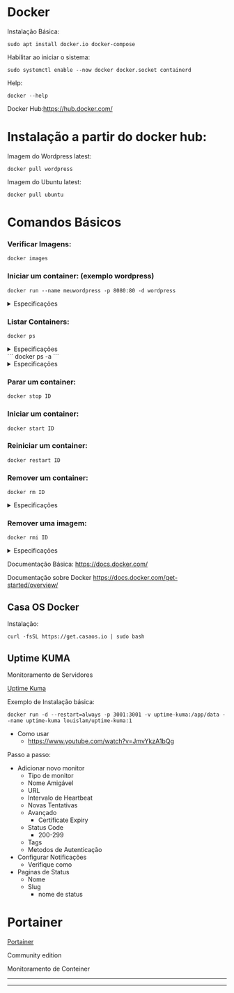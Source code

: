 # Docker

Instalação Básica:
```
sudo apt install docker.io docker-compose
```
Habilitar ao iniciar o sistema:
```
sudo systemctl enable --now docker docker.socket containerd
```
Help:
```
docker --help
```
Docker Hub:<https://hub.docker.com/>


# Instalação a partir do docker hub:

Imagem do Wordpress latest:
```
docker pull wordpress
```

Imagem do Ubuntu latest:
```
docker pull ubuntu
```


# Comandos Básicos

### Verificar Imagens:
```
docker images
```

### Iniciar um container: (exemplo wordpress)
```
docker run --name meuwordpress -p 8080:80 -d wordpress
```

 <details markdown='1'><summary>
Especificações
 </summary>
 
 --name: nome do container
 -p: porta do container
 -d: Imagem a ser usada
 </details>



### Listar Containers:
```
docker ps
```
<details markdown='1'><summary>
Especificações
</summary>
 - Responde com lista de containers ativos
 - ID é um dado útil para manipulação de containers
</details>
```
docker ps -a
```
<details markdown='1'><summary>
Especificações
</summary>

Indica Conteiners que estão funcionando e que já foram parados

</details>

### Parar um container:
```
docker stop ID
```
### Iniciar um container:
```
docker start ID
```
### Reiniciar um container:
```
docker restart ID
```
### Remover um container:
```
docker rm ID
```

<details markdown='1'><summary>
Especificações
</summary>

- Para remover um container ele deve estar parado
- Evite usar o comando rm -f ID (remoção de forma forçada)

</details>


### Remover uma imagem:
```
docker rmi ID
```
<details markdown='1'><summary>
Especificações
</summary>

- Para remover uma imagem ela não pode estar em uso
- Evite usar o comando rmi -f ID (remoção de forma forçada)

</details>

Documentação Básica:
<https://docs.docker.com/>

Documentação sobre Docker
<https://docs.docker.com/get-started/overview/>

## Casa OS Docker

Instalação:
```
curl -fsSL https://get.casaos.io | sudo bash
```





## Uptime KUMA

Monitoramento de Servidores

[Uptime Kuma](https://uptime.kuma.pet/)

Exemplo de Instalação básica:

```
docker run -d --restart=always -p 3001:3001 -v uptime-kuma:/app/data --name uptime-kuma louislam/uptime-kuma:1
```

 - Como usar
   - <https://www.youtube.com/watch?v=JmvYkzA1bQg>

Passo a passo:
 - Adicionar novo monitor
   - Tipo de monitor
   - Nome Amigável
   - URL
   - Intervalo de Heartbeat
   - Novas Tentativas
   - Avançado
     - Certificate Expiry
   - Status Code
     - 200-299
   - Tags
   - Metodos de Autenticação
 - Configurar Notificações
   - Verifique como
 - Paginas de Status
   - Nome
   - Slug
     - nome de status

# Portainer

[Portainer](https://portainer.io)

Community edition

Monitoramento de Conteiner

---
---

